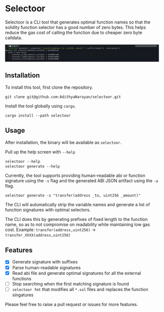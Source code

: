 # Selectoor

Selectoor is a CLI tool that generates optimal function names so that the solidity function selector has a good number of zero bytes. This helps reduce the gas cost of calling the function due to cheaper zero byte calldata.

![selectoor](/docs/example.png?raw=true)

## Installation

To install this tool, first clone the repository.

```shell
git clone git@github.com:AdithyaNarayan/selectoor.git
```

Install the tool globally using `cargo`.

```shell
cargo install --path selectoor
```

## Usage

After installation, the binary will be available as `selectoor`.

Pull up the help screen with `--help`

```shell
selectoor --help
selectoor generate --help
```

Currently, the tool supports providing human-readable abi or function signature using the `-s` flag and the generated ABI JSON artifact using the `-a` flag.

```shell
selectoor generate -s "transfer(address _to, uint256 _amount)"
```

The CLI will automatically strip the variable names and generate a list of function signatures with optimal selectors.

The CLI does this by generating prefixes of fixed length to the function name, so as to not compromise on readability while maintaining low gas cost. Example: `transfer(address,uint256)` -> `transfer_XXXX(address,uint256)`

## Features

-   [x] Generate signature with suffixes 
-   [x] Parse human-readable signatures 
-   [x] Read abi file and generate optimal signatures for all the external functions
-   [ ] Stop searching when the first matching signature is found
-   [ ] `selectoor fmt` that modifies all `*.sol` files and replaces the function singatures

Please feel free to raise a pull request or issues for more features.
